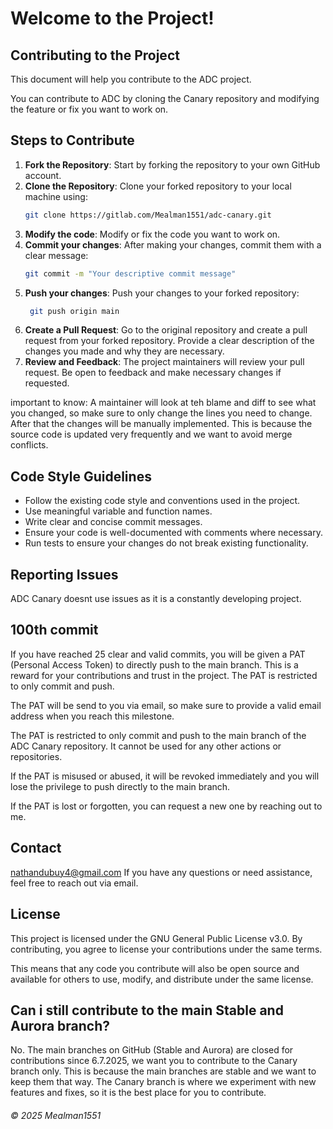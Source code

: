 # Welcome to the Project!

## Contributing to the Project

This document will help you contribute to the ADC project.

You can contribute to ADC by cloning the Canary repository and modifying the feature or fix you want to work on.

## Steps to Contribute
1. **Fork the Repository**: Start by forking the repository to your own GitHub account.
2. **Clone the Repository**: Clone your forked repository to your local machine using:
   ```bash
   git clone https://gitlab.com/Mealman1551/adc-canary.git
    ```
3. **Modify the code**: Modify or fix the code you want to work on.
4. **Commit your changes**: After making your changes, commit them with a clear message:
   ```bash
   git commit -m "Your descriptive commit message"
   ```
5. **Push your changes**: Push your changes to your forked repository:
   ```bash
    git push origin main
    ```
6. **Create a Pull Request**: Go to the original repository and create a pull request from your forked repository. Provide a clear description of the changes you made and why they are necessary.
7. **Review and Feedback**: The project maintainers will review your pull request. Be open to feedback and make necessary changes if requested.

important to know: A maintainer will look at teh blame and diff to see what you changed, so make sure to only change the lines you need to change. After that the changes will be manually implemented. This is because the source code is updated very frequently and we want to avoid merge conflicts.

## Code Style Guidelines

- Follow the existing code style and conventions used in the project.
- Use meaningful variable and function names.
- Write clear and concise commit messages.
- Ensure your code is well-documented with comments where necessary.
- Run tests to ensure your changes do not break existing functionality.

## Reporting Issues

ADC Canary doesnt use issues as it is a constantly developing project.

## 100th commit

If you have reached 25 clear and valid commits, you will be given a PAT (Personal Access Token) to directly push to the main branch. This is a reward for your contributions and trust in the project. The PAT is restricted to only commit and push.

The PAT will be send to you via email, so make sure to provide a valid email address when you reach this milestone.

The PAT is restricted to only commit and push to the main branch of the ADC Canary repository. It cannot be used for any other actions or repositories.

If the PAT is misused or abused, it will be revoked immediately and you will lose the privilege to push directly to the main branch.

If the PAT is lost or forgotten, you can request a new one by reaching out to me.

## Contact

nathandubuy4@gmail.com
If you have any questions or need assistance, feel free to reach out via email.

## License

This project is licensed under the GNU General Public License v3.0. By contributing, you agree to license your contributions under the same terms.

This means that any code you contribute will also be open source and available for others to use, modify, and distribute under the same license.

## Can i still contribute to the main Stable and Aurora branch?

No. The main branches on GitHub (Stable and Aurora) are closed for contributions since 6.7.2025, we want you to contribute to the Canary branch only. This is because the main branches are stable and we want to keep them that way. The Canary branch is where we experiment with new features and fixes, so it is the best place for you to contribute.

###### &copy; 2025 Mealman1551

